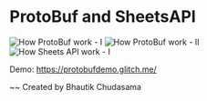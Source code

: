 ProtoBuf and SheetsAPI
======================

![How ProtoBuf work - I](https://storage.googleapis.com/bhau-tk.appspot.com/public/fr-1.png)
![How ProtoBuf work - II](https://storage.googleapis.com/bhau-tk.appspot.com/public/fr-2.png)
![How Sheets API work - I](https://storage.googleapis.com/bhau-tk.appspot.com/public/fr-3.png)

Demo: https://protobufdemo.glitch.me/

~~ Created by Bhautik Chudasama